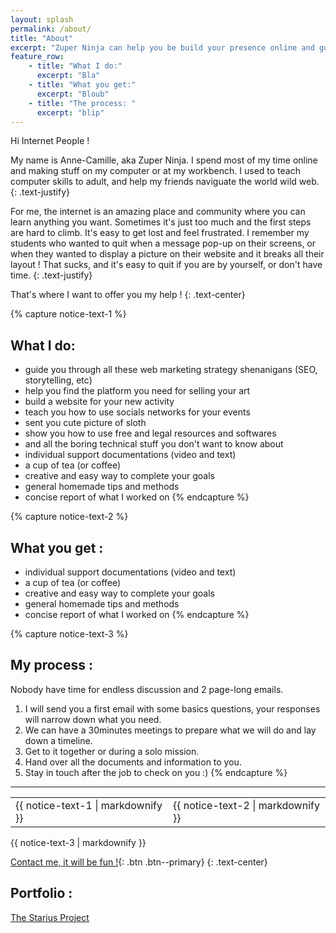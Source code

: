 ```yaml
---
layout: splash
permalink: /about/
title: "About"
excerpt: "Zuper Ninja can help you be build your presence online and guide you through the world wild web"
feature_row:
    - title: "What I do:"
      excerpt: "Bla"
    - title: "What you get:"
      excerpt: "Bloub"
    - title: "The process: "
      excerpt: "blip"
---
```


Hi Internet People !


My name is Anne-Camille, aka Zuper Ninja. I spend most of my time online and making stuff on my computer or at my workbench. 
I used to teach computer skills to adult, and help my friends naviguate the world wild web. 
{: .text-justify}

For me, the internet is an amazing place and community where you can learn anything you want. Sometimes it's just too much and the first steps are hard to climb. It's easy to get lost and feel  frustrated. I remember my students who wanted to quit when a message pop-up on their screens, or when they wanted to display a picture on their website and it breaks all their layout ! That sucks, and it's easy to quit if you are by yourself, or don't have time.
{: .text-justify}

That's where I want to offer you my help ! 
{: .text-center}

{% capture notice-text-1 %}
## What I do: 
- guide you through all these web marketing strategy shenanigans (SEO, storytelling, etc)
- help you find the platform you need for selling your art
- build a website for your new activity
- teach you how to use socials networks for your events
- sent you cute picture of sloth
- show you how to use free and legal resources and softwares
- and all the boring technical stuff you don't want to know about
- individual support documentations (video and text) 
- a cup of tea (or coffee)
- creative and easy way to complete your goals
- general homemade tips and methods
- concise report of what I worked on
{% endcapture %}

{% capture notice-text-2 %}
## What you get : 
- individual support documentations (video and text) 
- a cup of tea (or coffee)
- creative and easy way to complete your goals
- general homemade tips and methods
- concise report of what I worked on
{% endcapture %}


{% capture notice-text-3 %}
## My process : 
Nobody have time for endless discussion and 2 page-long emails. 
1. I will send you a first email with some basics questions, your responses will narrow down what you need. 
2. We can have a 30minutes meetings to prepare what we will do and lay down a timeline. 
3. Get to it together or during a solo mission.
4. Hand over all the documents and information to you.
5. Stay in touch after the job to check on you :)
{% endcapture %}

---


<table>
    <td> <div class="notice--warning">
         {{ notice-text-1 | markdownify }}
         </div>
    </td>
    <td> <div class="notice--success">
         {{ notice-text-2 | markdownify }}
         </div>
    </td>
</table>

<div class="notice--info">
 {{ notice-text-3 | markdownify }}
 </div>


 
[Contact me, it will be fun !](#link){: .btn .btn--primary}
{: .text-center}

## Portfolio : 

[The Starius Project](https://zuperninja.github.io/blog/portfolio/portfolio-the-starius-project/)










